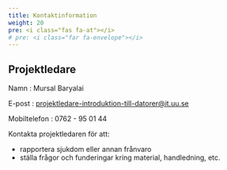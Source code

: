 ```yaml
---
title: Kontaktinformation
weight: 20
pre: <i class="fas fa-at"></i>
# pre: <i class="far fa-envelope"></i>
---
```


## Projektledare

Namn
: Mursal Baryalai

E-post
: [projektledare-introduktion-till-datorer@it.uu.se](mailto:projektledare-introduktion-till-datorer@it.uu.se)

Mobiltelefon
: 0762 - 95 01 44

Kontakta projektledaren för att:

- rapportera sjukdom eller annan frånvaro
- ställa frågor och funderingar kring material, handledning, etc.

<!--

## Handledare E/EI
[E-EI-introduktion-till-datorer@it.uu.se](mailto:E-EI-introduktion-till-datorer@it.uu.se)

+ **E1**
    - Lotta Åhag
    - Jawid Heidari
+ **EI1**
    - Martin Westman
    - Love Nordling

## Handledare ES
[ES-introduktion-till-datorer@it.uu.se](mailto:ES-introduktion-till-datorer@it.uu.se)

+ **ES1.A**
    - Adam Alenius
    - Kristoffer Smedlund
+ **ES1.B**
    - Oskar Ahlberg
    - Hannes Larsson


## Handledare F
[F-introduktion-till-datorer@it.uu.se ](mailto:F-introduktion-till-datorer@it.uu.se)

+ **F1.A**
    - Johan Engstrand
    - Fredrik Andersson
+ **F1.B**
    - Chrishani Jayaweera
    - Elsa Slättergård
+ **F1.C**
    - Andreas Gilgren
    - Martin Westman

## Handledare IT/KandDV
[IT-KandDv-introduktion-till-datorer@it.uu.se](mailto:IT-KandDv-introduktion-till-datorer@it.uu.se)

+ **IT1.A**
    - Micael Loberg
    - Lotta Åhag
+ **IT1.B**
    - Emilia Elm
    - Nicole Tutsch
+ **KandDV1.A**
    - Mikael Löfgren
    - Elsa Slättergård
+ **KandDV1.B**
    - Elsa Rick
    - Patrik Larsson

## Handledare KandMa
[KandMa-introduktion-till-datorer@it.uu.se](mailto:KandMa-introduktion-till-datorer@it.uu.se)

+ **KandMa1.A**
    - Chrishani Jayaweera
    - Nicole Tutsch
+ **KandMa1.B**
    - Malvina Fröberg

## Handledare MI
[MI-introduktion-till-datorer@it.uu.se](mailto:MI-introduktion-till-datorer@it.uu.se)

+ **MI1.A**
    - Jawid Heidari
    - Johannes Dufva
+ **MI1.B**
    - Fredrik Andersson
    - Alex Wahlandt

## Handledare Q
[Q-introduktion-till-datorer@it.uu.se](mailto:Q-introduktion-till-datorer@it.uu.se)

+ **Q1**
    - Fredrik Bjernulf
    - Ebba Saikoff

## Handledare STS
[STS-introduktion-till-datorer@it.uu.se](mailto:STS-introduktion-till-datorer@it.uu.se)

+ **STS1.A**
    - Stivan Sabir
    - Love Nordling
+ **STS1.B**
    - Malvina Fröberg
    - Max Sonebäck

## Handledare W
[W-introduktion-till-datorer@it.uu.se](mailto:W-introduktion-till-datorer@it.uu.se)

+ **W1.A**
    - Kristoffer Smedlund
    - Hugo Harald Haldin
+ **W1.B**
    - Stivan Sabir
    - Johannes Dufva

-->
